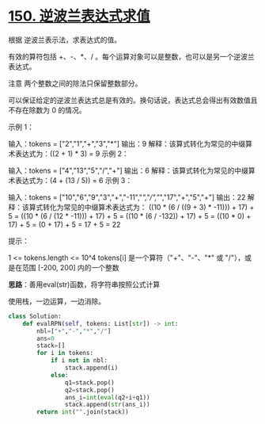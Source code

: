 # [150. 逆波兰表达式求值](https://leetcode.cn/problems/evaluate-reverse-polish-notation/)

根据 逆波兰表示法，求表达式的值。

有效的算符包括 +、-、*、/ 。每个运算对象可以是整数，也可以是另一个逆波兰表达式。

注意 两个整数之间的除法只保留整数部分。

可以保证给定的逆波兰表达式总是有效的。换句话说，表达式总会得出有效数值且不存在除数为 0 的情况。

 

示例 1：

输入：tokens = ["2","1","+","3","*"]
输出：9
解释：该算式转化为常见的中缀算术表达式为：((2 + 1) * 3) = 9
示例 2：

输入：tokens = ["4","13","5","/","+"]
输出：6
解释：该算式转化为常见的中缀算术表达式为：(4 + (13 / 5)) = 6
示例 3：

输入：tokens = ["10","6","9","3","+","-11","*","/","*","17","+","5","+"]
输出：22
解释：该算式转化为常见的中缀算术表达式为：
  ((10 * (6 / ((9 + 3) * -11))) + 17) + 5
= ((10 * (6 / (12 * -11))) + 17) + 5
= ((10 * (6 / -132)) + 17) + 5
= ((10 * 0) + 17) + 5
= (0 + 17) + 5
= 17 + 5
= 22


提示：

1 <= tokens.length <= 10^4
tokens[i] 是一个算符（"+"、"-"、"*" 或 "/"），或是在范围 [-200, 200] 内的一个整数

**思路**：善用eval(str)函数，将字符串按照公式计算

使用栈，一边运算，一边消除。

```Python
class Solution:
    def evalRPN(self, tokens: List[str]) -> int:
        nbl=["+","-","*","/"]
        ans=0
        stack=[]
        for i in tokens:
            if i not in nbl:
                stack.append(i)
            else:
                q1=stack.pop()
                q2=stack.pop()
                ans_i=int(eval(q2+i+q1))
                stack.append(str(ans_i))
        return int("".join(stack))
```

